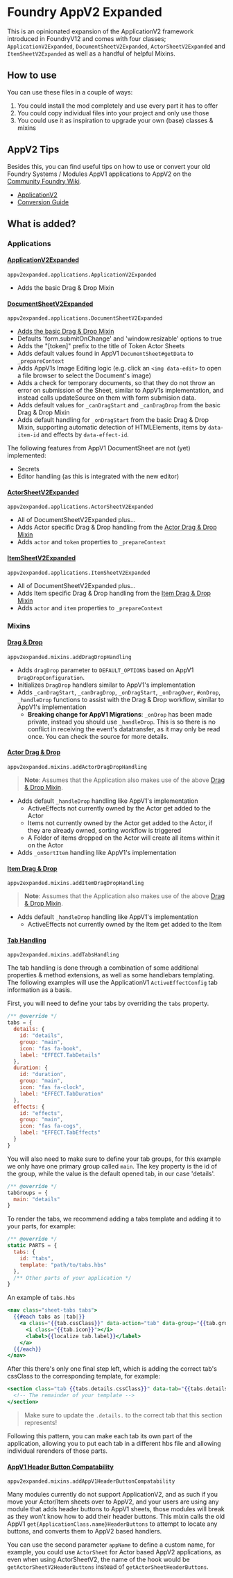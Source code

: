 # Foundry AppV2 Expanded
This is an opinionated expansion of the ApplicationV2 framework introduced in FoundryV12 and comes with four classes; `ApplicationV2Expanded`, `DocumentSheetV2Expanded`, `ActorSheetV2Expanded` and `ItemSheetV2Expanded` as well as a handful of helpful Mixins.

## How to use
You can use these files in a couple of ways:
1. You could install the mod completely and use every part it has to offer
2. You could copy individual files into your project and only use those
3. You could use it as inspiration to upgrade your own (base) classes & mixins

## AppV2 Tips
Besides this, you can find useful tips on how to use or convert your old Foundry Systems / Modules AppV1 applications to AppV2 on the [Community Foundry Wiki](https://foundryvtt.wiki/).
- [ApplicationV2](https://foundryvtt.wiki/en/development/api/applicationv2)
- [Conversion Guide](https://foundryvtt.wiki/en/development/guides/converting-to-appv2)

## What is added?
### Applications
#### [ApplicationV2Expanded](/applications/application.mjs)
`appv2expanded.applications.ApplicationV2Expanded`
- Adds the basic Drag & Drop Mixin

#### [DocumentSheetV2Expanded](/applications/document-sheet.mjs)
`appv2expanded.applications.DocumentSheetV2Expanded`
- [Adds the basic Drag & Drop Mixin](#drag--drop)
- Defaults 'form.submitOnChange' and 'window.resizable' options to true
- Adds the "[token]" prefix to the title of Token Actor Sheets
- Adds default values found in AppV1 `DocumentSheet#getData` to `_prepareContext`
- Adds AppV1s Image Editing logic (e.g. click an `<img data-edit>` to open a file browser to select the Document's image)
- Adds a check for temporary documents, so that they do not throw an error on submission of the Sheet, similar to AppV1s implementation, and instead calls updateSource on them with form submision data.
- Adds default values for `_canDragStart` and `_canDragDrop` from the basic Drag & Drop Mixin
- Adds default handling for `_onDragStart` from the basic Drag & Drop Mixin, supporting automatic detection of HTMLElements, items by `data-item-id` and effects by `data-effect-id`.

The following features from AppV1 DocumentSheet are not (yet) implemented:
- Secrets
- Editor handling (as this is integrated with the new editor)

#### [ActorSheetV2Expanded](/applications/actor-sheet.mjs)
`appv2expanded.applications.ActorSheetV2Expanded`
- All of DocumentSheetV2Expanded plus...
- Adds Actor specific Drag & Drop handling from the [Actor Drag & Drop Mixin](#actor-drag--drop)
- Adds `actor` and `token` properties to `_prepareContext`

#### [ItemSheetV2Expanded](/applications/item-sheet.mjs)
`appv2expanded.applications.ItemSheetV2Expanded`
- All of DocumentSheetV2Expanded plus...
- Adds Item specific Drag & Drop handling from the [Item Drag & Drop Mixin](#item-drag--drop)
- Adds `actor` and `item` properties to `_prepareContext`

### Mixins
#### [Drag & Drop](/mixins/drag-drop.mjs)
`appv2expanded.mixins.addDragDropHandling`
- Adds `dragDrop` parameter to `DEFAULT_OPTIONS` based on AppV1 `DragDropConfiguration`.
- Initializes `DragDrop` handlers similar to AppV1's implementation
- Adds `_canDragStart`, `_canDragDrop`, `_onDragStart`, `_onDragOver`, `#onDrop`, `_handleDrop` functions to assist with the Drag & Drop workflow, similar to AppV1's implementation
  - **Breaking change for AppV1 Migrations**: `_onDrop` has been made private, instead you should use `_handleDrop`. This is so there is no conflict in receiving the event's datatransfer, as it may only be read once. You can check the source for more details.

#### [Actor Drag & Drop](/mixins/actor-drag-drop.mjs)
`appv2expanded.mixins.addActorDragDropHandling`
> **Note**: Assumes that the Application also makes use of the above [Drag & Drop Mixin](#drag--drop).

- Adds default `_handleDrop` handling like AppV1's implementation
  - ActiveEffects not currently owned by the Actor get added to the Actor
  - Items not currently owned by the Actor get added to the Actor, if they are already owned, sorting workflow is triggered
  - A Folder of items dropped on the Actor will create all items within it on the Actor
- Adds `_onSortItem` handling like AppV1's implementation

#### [Item Drag & Drop](/mixins/item-drag-drop.mjs)
`appv2expanded.mixins.addItemDragDropHandling`
> **Note**: Assumes that the Application also makes use of the above [Drag & Drop Mixin](#drag--drop).

- Adds default `_handleDrop` handling like AppV1's implementation
  - ActiveEffects not currently owned by the Item get added to the Item

#### [Tab Handling](/mixins/tabs.mjs)
`appv2expanded.mixins.addTabsHandling`

The tab handling is done through a combination of some additional properties & method extensions, as well as some handlebars templating.
The following examples will use the ApplicationV1 `ActiveEffectConfig` tab information as a basis.

First, you will need to define your tabs by overriding the `tabs` property.
```js
/** @override */
tabs = {
  details: {
    id: "details",
    group: "main",
    icon: "fas fa-book",
    label: "EFFECT.TabDetails"
  },
  duration: {
    id: "duration",
    group: "main",
    icon: "fas fa-clock",
    label: "EFFECT.TabDuration"
  },
  effects: {
    id: "effects",
    group: "main",
    icon: "fas fa-cogs",
    label: "EFFECT.TabEffects"
  }
}
```

You will also need to make sure to define your tab groups, for this example we only have one primary group called `main`.
The key property is the id of the group, while the value is the default opened tab, in our case 'details'.
```js
/** @override */
tabGroups = {
  main: "details"
}
```

To render the tabs, we recommend adding a tabs template and adding it to your parts, for example:
```js
/** @override */
static PARTS = {
  tabs: {
    id: "tabs",
    template: "path/to/tabs.hbs"
  },
  /** Other parts of your application */
}
```
An example of `tabs.hbs`
```hbs
<nav class="sheet-tabs tabs">
  {{#each tabs as |tab|}}
    <a class="{{tab.cssClass}}" data-action="tab" data-group="{{tab.group}}" data-tab="{{tab.id}}">
      <i class="{{tab.icon}}"></i> 
      <label>{{localize tab.label}}</label>
    </a>
  {{/each}}
</nav>
```

After this there's only one final step left, which is adding the correct tab's cssClass to the corresponding template, for example:
```hbs
<section class="tab {{tabs.details.cssClass}}" data-tab="{{tabs.details.id}}" data-group="{{tabs.details.group}}">
  <!-- The remainder of your template -->
</section>
```
> Make sure to update the `.details.` to the correct tab that this section represents!

Following this pattern, you can make each tab its own part of the application, allowing you to put each tab in a different hbs file and allowing individual rerenders of those parts.

#### [AppV1 Header Button Compatability](/mixins/appv1-header-button.mjs)
`appv2expanded.mixins.addAppV1HeaderButtonCompatability`

Many modules currently do not support ApplicationV2, and as such if you move your Actor/Item sheets over to AppV2, and your users are using any module that adds header buttons to AppV1 sheets, those modules will break as they won't know how to add their header buttons.
This mixin calls the old AppV1 `get{ApplicationClass.name}HeaderButtons` to attempt to locate any buttons, and converts them to AppV2 based handlers.

You can use the second parameter `appName` to define a custom name, for example, you could use `ActorSheet` for Actor based AppV2 applications, as even when using ActorSheetV2, the name of the hook would be `getActorSheetV2HeaderButtons` instead of `getActorSheetHeaderButtons`.
